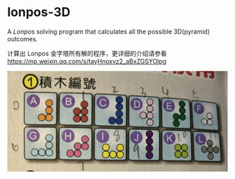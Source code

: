 # lonpos-3D

A *Lonpos* solving program that calculates all the possible 3D(pyramid) outcomes.

计算出 Lonpos 金字塔所有解的程序，更详细的介绍请参看 https://mp.weixin.qq.com/s/tayHnoxvz2_aBxZGSYOlpg

![IMG_9466](lonpos.jpeg)

